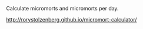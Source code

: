
Calculate micromorts and micromorts per day.

http://rorystolzenberg.github.io/micromort-calculator/
